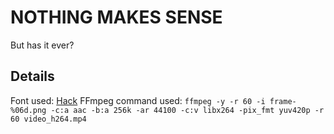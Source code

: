 # NOTHING MAKES SENSE

But has it ever?

## Details

Font used: [Hack](https://sourcefoundry.org/hack/)
FFmpeg command used: `ffmpeg -y -r 60 -i frame-%06d.png -c:a aac -b:a 256k -ar 44100 -c:v libx264 -pix_fmt yuv420p -r 60 video_h264.mp4`
